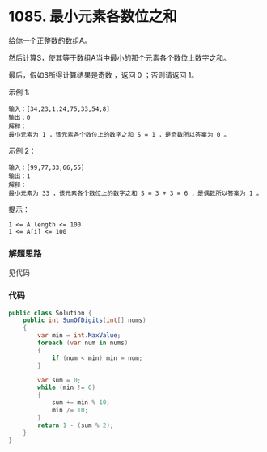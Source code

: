 # 1085. 最小元素各数位之和
给你一个正整数的数组A。

然后计算S，使其等于数组A当中最小的那个元素各个数位上数字之和。

最后，假如S所得计算结果是奇数 ，返回 0 ；否则请返回 1。


示例 1:
```
输入：[34,23,1,24,75,33,54,8]
输出：0
解释：
最小元素为 1 ，该元素各个数位上的数字之和 S = 1 ，是奇数所以答案为 0 。
```
示例 2：
```
输入：[99,77,33,66,55]
输出：1
解释：
最小元素为 33 ，该元素各个数位上的数字之和 S = 3 + 3 = 6 ，是偶数所以答案为 1 。
```

提示：
```
1 <= A.length <= 100
1 <= A[i] <= 100
```
### 解题思路
见代码

### 代码

```csharp
public class Solution {
    public int SumOfDigits(int[] nums)
    {
        var min = int.MaxValue;
        foreach (var num in nums)
        {
            if (num < min) min = num;
        }

        var sum = 0;
        while (min != 0)
        {
            sum += min % 10;
            min /= 10;
        }
        return 1 - (sum % 2);
    }
}
```
